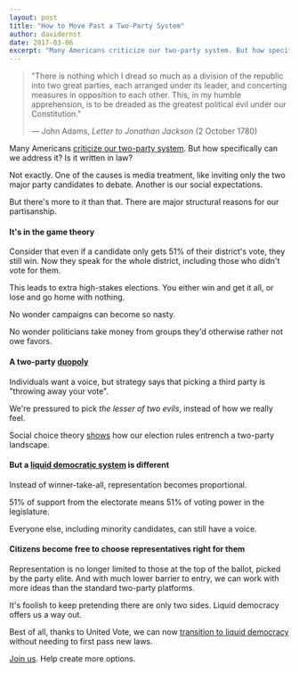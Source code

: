 ```yaml
---
layout: post
title: "How to Move Past a Two-Party System"
author: davidernst
date: 2017-03-06
excerpt: "Many Americans criticize our two-party system. But how specifically could we address it? Is it written in law?"
---
```


> "There is nothing which I dread so much as a division of the republic into two great parties, each arranged under its leader, and concerting measures in opposition to each other. This, in my humble apprehension, is to be dreaded as the greatest political evil under our Constitution."
>
> — John Adams, _Letter to Jonathan Jackson_ (2 October 1780)

Many Americans [criticize our two-party system](https://twitter.com/search?q=%22two%20party%22&src=typd). But how specifically can we address it? Is it written in law?

Not exactly. One of the causes is media treatment, like inviting only the two major party candidates to debate. Another is our social expectations.

But there's more to it than that. There are major structural reasons for our partisanship.

#### It's in the game theory

Consider that even if a candidate only gets 51% of their district's vote, they still win. Now they speak for the whole district, including those who didn't vote for them.

This leads to extra high-stakes elections. You either win and get it all, or lose and go home with nothing.

No wonder campaigns can become so nasty.

No wonder politicians take money from groups they'd otherwise rather not owe favors.

#### A two-party [duopoly](/assets/article_images/2017-03-06-how-to-move-past-two-parties/duopoly.gif)

Individuals want a voice, but strategy says that picking a third party is "throwing away your vote".

We're pressured to pick *the lesser of two evils*, instead of how we really feel.

Social choice theory [shows](http://zesty.ca/voting/sim/) how our election rules entrench a two-party landscape.

#### But a [liquid democratic system](/2016/09/21/what-is-liquid-democracy/) is different

Instead of winner-take-all, representation becomes proportional.

51% of support from the electorate means 51% of voting power in the legislature.

Everyone else, including minority candidates, can still have a voice.

#### Citizens become free to choose representatives right for them

Representation is no longer limited to those at the top of the ballot, picked by the party elite. And with much lower barrier to entry, we can work with more ideas than the standard two-party platforms.

It's foolish to keep pretending there are only two sides. Liquid democracy offers us a way out.

Best of all, thanks to United Vote, we can now [transition to liquid democracy](/2017/11/06/announcing-united-vote/) without needing to first pass new laws.

[Join us](https://united.vote/join). Help create more options.
